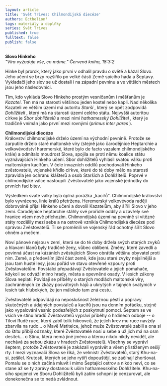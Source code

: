 ```yaml
---
layout: article
title: 'Svět Trives: Chilmondijská diecéze'
authors: Ecthelion²
tags: materiály a doplňky
series: Svět Trives
published: true
fulltext: false
publish: false
---
```


**Slovo Hinkeho**  
_"Víra vyžaduje vše, co máme." Červená kniha, 18:3:2_  
  
Hinke byl prorok, který jako první v odhalil pravdu o světě a kázal Slovo. Jeho učení se brzy rozšířilo po velké části Země spícího hada a Šeptavy. Vykladači jeho slov se už dostali i na západní pevninu a ve větších městech jsou jeho následovníci.  
  
Tím, kdo vykládá Slovo Hinkeho prostým vesničanům i měšťanům je _Kazatel_. Ten má na starosti většinou jeden kostel nebo kapli. Nad několika Kazateli ve větším území má autoritu _Starší_ , který se opět zodpovídá _Dohlížiteli_ , který má na starosti území celého státu. Nejvyšší autoritou církve je _Sbor dohlížitelů_ a mezi nimi _hathamesský Dohlížitel_ , který je tradičně vnímán jako první mezi rovnými (_primus inter pares_ ).  
  
**Chilmondijská diecéze**  
Království chilmondijské drželo území na východní pevnině. Protože se zarputile drželo staré maltonské víry (stejně jako čarodějnice Heptarchie a velkovévodství haremerské, které bylo de facto vazalem chilmondijského krále) a odmítalo moudrost Slova, spojila se proti němu koalice státu vyznávajících Hinkeho učení. Sbor dohlížitelů vyhlásil svatou válku proti maltonským kacířům. V čele invazních oddílů pochodovali Hinkeho zvěstovatelé, vojenské křídlo církve, které do té doby mělo na starosti zpravidla jen ochranu klášterů a osob Starších a Dohližitelů. Poprvé v chilmondijské válce nastoupili Zvěstovatelé jako vojenské jednotky do prvních řad bitev.  
  
Výsledkem svaté války byla úplná porážka „kacířů". Chilmondijské království bylo vyvráceno, linie králů přetržena. Heremerský velkovévoda raději dobrovolně přijal Hinkeho učení a dovolil Kazatelům, aby šířili Slovo v jeho zemi. Čarodějnice heptarchie stáhly své prořídlé oddíly a uzavřely své hranice všem nově příchozím. Chilmondijská území na pevnině si vítězné státy rozdělily mezi sebe a na ostrově vznikla Chilmondijská diecéze pod správou Zvěstovatelů. Ti se proměnili ve vojenský řád ochotný šířit Slovo ohněm a mečem.  
  
Noví pánové nejsou v zemi, která se do té doby držela svých starých zvyků a hlavami klanů byly tradičně ženy, vůbec oblíbení. Změny, které zavedli a povinná účast na kázáních zvěstujících Slovo obrátila většinu obyvatel proti nim. Země, a především jižní část země, kde jsou staré zvyky nejsilnější a jsou tam husté lesy, jsou pořád ve stavu otevřené vzpoury proti Zvěstovatelům. Povstalci přepadávají Zvěstovatele a jejich pomahače, kdykoli se odváží mimo hrady, města a opevněné osady. V lesích zákony Slova neplatí. Povídají se příběhy o starých modlách maltonské víry, zachráněných ze zkázy posvátných hájů a ukrytých v tajných svatyních v lesích tak hlubokých, že jen málokdo tam zná cestu.  
  
Zvěstovatelé odpovídají na neposlušnost železnou pěstí a popravy skutečných a údajných povstalců a kacířů jsou na denním pořádku, stejně jako vypalování vesnic podezřelých z poskytnutí pomoci. Šeptem se ve vsích ve stínu hradů Zvěstovatelů vypráví příběhy o hrdinech odboje -- o Tilovi Rudé ruce, který zabil tolik hikeovců, že jejich krev mu ruce navždy zbarvila na rudo... o Mavě Mstitelce, jehož muže Zvěstovatelé zabili a ona si do štítu přibíjí odznaky, které Zvěstovatelé nosí u sebe a už jich má na osm desítek... o Stínu, která nemá jiné jméno a kterou nikdo nikdy neviděl, ale nechává za sebou zkázu v hradech Zvěstovatelů. Všechny se vypráví šeptem, protože Zvěstovatelé je zakázali vyprávět a všem přistiženým sešijí rty. I mezi vyznavači Slova se říká, že velmistr Zvěstovatelů, starý Khu-na-si, zešílel. Krutosti, kterých se jeho rytíři dopouštějí, se začínají zhoršovat. Pomalu se o nich začíná mluvit i mimo Šeptající ostrov a nikdo neví, co se stane až se ty zprávy dostanou k uším hathamesského Dohlížitele. Khu-na-siho spojenci ve Sboru Dohližitelů byli zatím schopni je cenzurovat, ale donekonečna se to nedá zvládnout.
